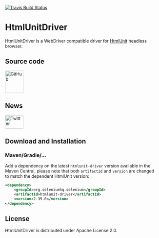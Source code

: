 [![Travis Build Status](https://travis-ci.org/SeleniumHQ/htmlunit-driver.svg?branch=master)](https://travis-ci.org/SeleniumHQ/htmlunit-driver/)

# HtmlUnitDriver

HtmlUnitDriver is a WebDriver compatible driver for [HtmlUnit](http://htmlunit.sourceforge.net/) headless browser.

## Source code
[<img src="http://htmlunit.sourceforge.net/images/logos/github.png" alt="GitHub" height="73" width="60">](https://github.com/HtmlUnit/htmlunit)

## News
[<img src="http://htmlunit.sourceforge.net/images/logos/twitter.png" alt="Twitter" height="44" width="60">](https://twitter.com/HtmlUnit)

## Download and Installation

### Maven/Gradle/...

Add a dependency on the latest `htmlunit-driver` version available in the Maven Central, please note that both `artifactId` and `version` are changed to match the dependent HtmlUnit version:

```xml
<dependency>
    <groupId>org.seleniumhq.selenium</groupId>
    <artifactId>htmlunit-driver</artifactId>
    <version>2.35.0</version>
</dependency>
```

## License

HtmlUnitDriver is distributed under Apache License 2.0.
